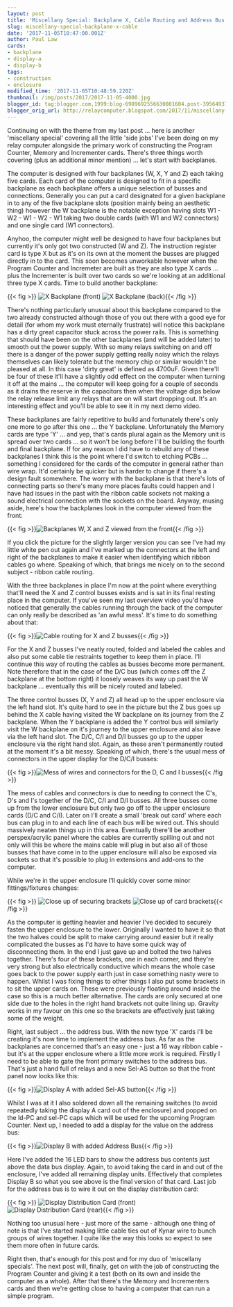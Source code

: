 ```yaml
---
layout: post
title: 'Miscellany Special: Backplane X, Cable Routing and Address Bus'
slug: miscellany-special-backplane-x-cable
date: '2017-11-05T10:47:00.001Z'
author: Paul Law
cards:
- backplane
- display-a
- display-b
tags:
- construction
- enclosure
modified_time: '2017-11-05T10:48:59.220Z'
thumbnail: /img/posts/2017/2017-11-05-4000.jpg
blogger_id: tag:blogger.com,1999:blog-6989692556630001604.post-3956493750205936167
blogger_orig_url: http://relaycomputer.blogspot.com/2017/11/miscellany-special-backplane-x-cable.html
---
```


Continuing on with the theme from my last post ... here is another 
'miscellany special' covering all the little 'side jobs' I've been doing on my 
relay computer alongside the primary work of constructing the Program Counter, 
Memory and Incrementer cards. There's three things worth covering (plus an 
additional minor mention) ... let's start with backplanes.

The 
computer is designed with four backplanes (W, X, Y and Z) each taking five 
cards. Each card of the computer is designed to fit in a specific backplane as 
each backplane offers a unique selection of busses and connections. Generally 
you can put a card designated for a given backplane in to any of the five 
backplane slots (position mainly being an aesthetic thing) however the W 
backplane is the notable exception having slots W1 - W2 - W1 - W2 - W1 taking 
two double cards (with W1 and W2 connectors) and one single card (W1 
connectors).

Anyhoo, the computer might well be designed to have 
four backplanes but currently it's only got two constructed (W and Z). The 
instruction register card is type X but as it's on its own at the moment the 
busses are plugged directly in to the card. This soon becomes unworkable 
however when the Program Counter and Incremeter are built as they are also 
type X cards ... plus the Incrementer is built over two cards so we're looking 
at an additional three type X cards. Time to build another backplane:

{{< fig >}}
![X Backplane (front)](/img/posts/2017/2017-11-05-0000.jpg)
![X Backplane (back)](/img/posts/2017/2017-11-05-0001.jpg){{< /fig >}}

There's nothing 
particularly unusual about this backplane compared to the two already 
constructed although those of you out there with a good eye for detail (for 
whom my work must eternally frustrate) will notice this backplane has a dirty 
great capacitor stuck across the power rails. This is something that should 
have been on the other backplanes (and will be added later) to smooth out the 
power supply. With so many relays switching on and off there is a danger of 
the power supply getting really noisy which the relays themselves can likely 
tolerate but the memory chip or similar wouldn't be pleased at all. In this 
case 'dirty great' is defined as 4700uF. Given there'll be four of these it'll 
have a slightly odd effect on the computer when turning it off at the mains 
... the computer will keep going for a couple of seconds as it drains the 
reserve in the capacitors then when the voltage dips below the relay release 
limit any relays that are on will start dropping out. It's an interesting 
effect and you'll be able to see it in my next demo video.

These 
backplanes are fairly repetitive to build and fortunately there's only one 
more to go after this one ... the Y backplane. Unfortunately the Memory cards 
are type 'Y' ... and yep, that's cards plural again as the Memory unit is 
spread over two cards ... so it won't be long before I'll be building the 
fourth and final backplane. If for any reason I did have to rebuild any of 
these backplanes I think this is the point where I'd switch to etching PCBs 
... something I considered for the cards of the computer in general rather 
than wire wrap. It'd certainly be quicker but is harder to change if there's a 
design fault somewhere. The worry with the backplane is that there's lots of 
connecting parts so there's many more places faults could happen and I have 
had issues in the past with the ribbon cable sockets not making a sound 
electrical connection with the sockets on the board. Anyway, musing aside, 
here's how the backplanes look in the computer viewed from the front:

{{< fig >}}![Backplanes W, X and Z viewed from the front](/img/posts/2017/2017-11-05-0002.jpg){{< /fig >}}

If 
you click the picture for the slightly larger version you can see I've had my 
little white pen out again and I've marked up the connectors at the left and 
right of the backplanes to make it easier when identifying which ribbon cables 
go where. Speaking of which, that brings me nicely on to the second subject - 
ribbon cable routing.

With the three backplanes in place I'm now at 
the point where everything that'll need the X and Z control busses exists and 
is sat in its final resting place in the computer. If you've seen my last 
overview video you'd have noticed that generally the cables running through 
the back of the computer can only really be described as 'an awful mess'. It's 
time to do something about that:

{{< fig >}}![Cable routing for X and Z busses](/img/posts/2017/2017-11-05-0003.jpg){{< /fig >}}

For the X and 
Z busses I've neatly routed, folded and labeled the cables and also put some 
cable tie restraints together to keep them in place. I'll continue this way of 
routing the cables as busses become more permanent. Note therefore that in the 
case of the D/C bus (which comes off the Z backplane at the bottom right) it 
loosely weaves its way up past the W backplane ... eventually this will be 
nicely routed and labeled.

The three control busses (X, Y and Z) 
all head up to the upper enclosure via the left hand slot. It's quite hard to 
see in the picture but the Z bus goes up behind the X cable having visited the 
W backplane on its journey from the Z backplane. When the Y backplane is added 
the Y control bus will similarly visit the W backplane on it's journey to the 
upper enclosure and also leave via the left hand slot. The D/C, C/I and D/I 
busses go up to the upper enclosure via the right hand slot. Again, as these 
aren't permanently routed at the moment it's a bit messy. Speaking of which, 
there's the usual mess of connectors in the upper display for the D/C/I 
busses:

{{< fig >}}![Mess of wires and connectors for the D, C and I busses](/img/posts/2017/2017-11-05-0004.jpg){{< /fig >}}

The mess of cables and connectors is due to needing to connect the 
C's, D's and I's together of the D/C, C/I and D/I busses. All three busses 
come up from the lower enclosure but only two go off to the upper enclosure 
cards (D/C and C/I). Later on I'll create a small 'break out card' where each 
bus can plug in to and each line of each bus will be wired out. This should 
massively neaten things up in this area. Eventually there'll be another 
perspex/acrylic panel where the cables are currently spilling out and not only 
will this be where the mains cable will plug in but also all of those busses 
that have come in to the upper enclosure will also be exposed via sockets so 
that it's possible to plug in extensions and add-ons to the computer.

While we're in the upper enclosure I'll quickly cover some minor 
fittings/fixtures changes:

{{< fig >}}
![Close up of securing brackets](/img/posts/2017/2017-11-05-0005.jpg)
![Close up of card brackets](/img/posts/2017/2017-11-05-0006.jpg){{< /fig >}}

As the computer is 
getting heavier and heavier I've decided to securely fasten the upper 
enclosure to the lower. Originally I wanted to have it so that the two halves 
could be split to make carrying around easier but it really complicated the 
busses as I'd have to have some quick way of disconnecting them. In the end I 
just gave up and bolted the two halves together. There's four of these 
brackets, one in each corner, and they're very strong but also electrically 
conductive which means the whole case goes back to the power supply earth just 
in case something nasty were to happen. Whilst I was fixing things to other 
things I also put some brackets in to sit the upper cards on. These were 
previously floating around inside the case so this is a much better 
alternative. The cards are only secured at one side due to the holes in the 
right hand brackets not quite lining up. Gravity works in my favour on this 
one so the brackets are effectively just taking some of the weight.

Right, last subject ... the address bus. With the new type 'X' cards I'll be 
creating it's now time to implement the address bus. As far as the backplanes 
are concerned that's an easy one - just a 16 way ribbon cable - but it's at 
the upper enclosure where a little more work is required. Firstly I need to be 
able to gate the front primary switches to the address bus. That's just a hand 
full of relays and a new Sel-AS button so that the front panel now looks like 
this:

{{< fig >}}![Display A with added Sel-AS button](/img/posts/2017/2017-11-05-0007.jpg){{< /fig >}}

Whilst I 
was at it I also soldered down all the remaining switches (to avoid repeatedly 
taking the display A card out of the enclosure) and popped on the ld-PC and 
sel-PC caps which will be used for the upcoming Program Counter. Next up, I 
needed to add a display for the value on the address bus:

{{< fig >}}![Display B with added Address Bus](/img/posts/2017/2017-11-05-0008.jpg){{< /fig >}}

Here I've 
added the 16 LED bars to show the address bus contents just above the data bus 
display. Again, to avoid taking the card in and out of the enclosure, I've 
added all remaining display units. Effectively that completes Display B so 
what you see above is the final version of that card. Last job for the address 
bus is to wire it out on the display distribution card:

{{< fig >}}
![Display Distribution Card (front)](/img/posts/2017/2017-11-05-0009.jpg)
![Display Distribution Card (rear)](/img/posts/2017/2017-11-05-0010.jpg){{< /fig >}}

Nothing too 
unusual here - just more of the same - although one thing of note is that I've 
started making little cable ties out of Kynar wire to bunch groups of wires 
together. I quite like the way this looks so expect to see them more often in 
future cards.

Right then, that's enough for this post and for my 
duo of 'miscellany specials'. The next post will, finally, get on with the job 
of constructing the Program Counter and giving it a test (both on its own and 
inside the computer as a whole). After that there's the Memory and 
Incrementers cards and then we're getting close to having a computer that can 
run a simple program. 
